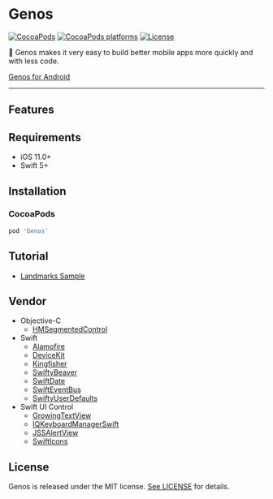 # Genos

[![CocoaPods](https://img.shields.io/cocoapods/v/Genos)](https://cocoapods.org/pods/Genos)
[![CocoaPods platforms](https://img.shields.io/cocoapods/p/Genos)](https://cocoapods.org/pods/Genos)
[![License](https://img.shields.io/cocoapods/l/Genos)](https://opensource.org/licenses/MIT)

👊 Genos makes it very easy to build better mobile apps more quickly and with less code.

[Genos for Android](https://github.com/nyssance/genos)

---

## Features

## Requirements

- iOS 11.0+
- Swift 5+

## Installation

### CocoaPods

```ruby
pod 'Genos'
```

## Tutorial

- [Landmarks Sample](https://github.com/nyssance/Landmarks)

## Vendor

- Objective-C
  - [HMSegmentedControl](https://github.com/HeshamMegid/HMSegmentedControl)
- Swift
  - [Alamofire](https://github.com/Alamofire/Alamofire)
  - [DeviceKit](https://github.com/dennisweissmann/DeviceKit)
  - [Kingfisher](https://github.com/onevcat/Kingfisher)
  - [SwiftyBeaver](https://github.com/SwiftyBeaver/SwiftyBeaver)
  - [SwiftDate](https://github.com/malcommac/SwiftDate)
  - [SwiftEventBus](https://github.com/cesarferreira/SwiftEventBus)
  - [SwiftyUserDefaults](https://github.com/radex/SwiftyUserDefaults)
- Swift UI Control
  - [GrowingTextView](https://github.com/KennethTsang/GrowingTextView)
  - [IQKeyboardManagerSwift](https://github.com/hackiftekhar/IQKeyboardManager)
  - [JSSAlertView](https://github.com/openstakes/JSSAlertView)
  - [SwiftIcons](https://github.com/ranesr/SwiftIcons)

## License

Genos is released under the MIT license. [See LICENSE](https://github.com/nyssance/GenosSwift/blob/master/LICENSE) for details.
